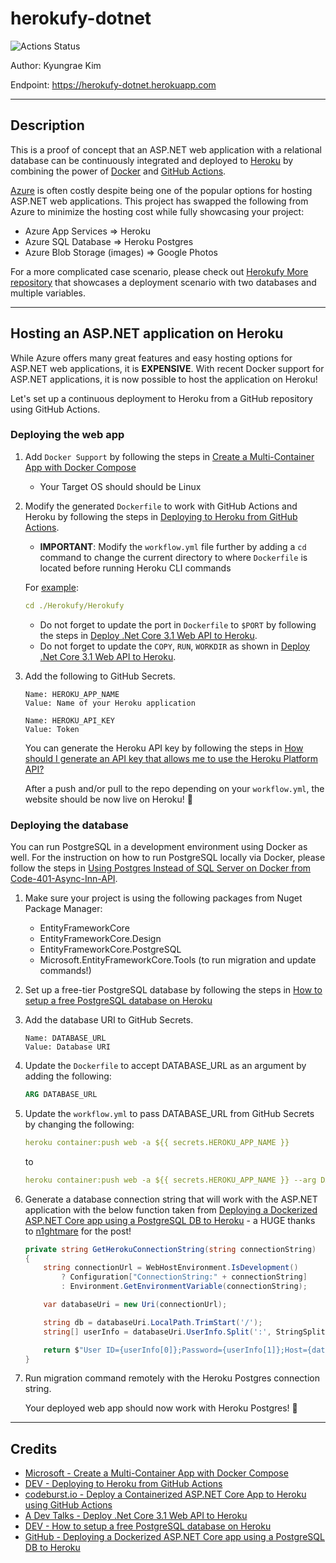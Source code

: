 # herokufy-dotnet

![Actions Status](https://github.com/jeremymaya/herokufy-dotnet/workflows/deploy/badge.svg)

Author: Kyungrae Kim

Endpoint: <https://herokufy-dotnet.herokuapp.com>

---

## Description

This is a proof of concept that an ASP.NET web application with a relational database can be continuously integrated and deployed to [Heroku](https://www.heroku.com) by combining the power of [Docker](https://www.docker.com) and [GitHub Actions](https://github.com/features/actions).

[Azure](https://azure.microsoft.com/en-us) is often costly despite being one of the popular options for hosting ASP.NET web applications. This project has swapped the following from Azure to minimize the hosting cost while fully showcasing your project:

* Azure App Services => Heroku
* Azure SQL Database => Heroku Postgres
* Azure Blob Storage (images) => Google Photos

For a more complicated case scenario, please check out [Herokufy More repository](https://github.com/jeremymaya/herokufy-more) that showcases a deployment scenario with two databases and multiple variables.

---

## Hosting an ASP.NET application on Heroku

While Azure offers many great features and easy hosting options for ASP.NET web applications, it is **EXPENSIVE**. With recent Docker support for ASP.NET applications, it is now possible to host the application on Heroku!

Let's set up a continuous deployment to Heroku from a GitHub repository using GitHub Actions.

### Deploying the web app

1. Add `Docker Support` by following the steps in [Create a Multi-Container App with Docker Compose](https://docs.microsoft.com/en-us/visualstudio/mac/docker-multi-container?view=vsmac-2019)
    * Your Target OS should should be Linux
2. Modify the generated `Dockerfile` to work with GitHub Actions and Heroku by following the steps in [Deploying to Heroku from GitHub Actions](https://dev.to/heroku/deploying-to-heroku-from-github-actions-29ej).
    * **IMPORTANT**: Modify the `workflow.yml` file further by adding  a `cd` command to change the current directory to where `Dockerfile` is located before running Heroku CLI commands

    For [example](https://github.com/jeremymaya/herokufy-dotnet/blob/main/.github/workflows/workflow.yml):

    ```yaml
    cd ./Herokufy/Herokufy
    ```

    * Do not forget to update the port in `Dockerfile` to `$PORT` by following the steps in [Deploy .Net Core 3.1 Web API to Heroku](https://adevtalks.com/programming/deployment/deploy-net-core-3-1-web-api-to-heroku/).
    * Do not forget to update the `COPY`, `RUN`, `WORKDIR` as shown in [Deploy .Net Core 3.1 Web API to Heroku](https://adevtalks.com/programming/deployment/deploy-net-core-3-1-web-api-to-heroku/).
3. Add the following to GitHub Secrets.

    ```text
    Name: HEROKU_APP_NAME
    Value: Name of your Heroku application

    Name: HEROKU_API_KEY
    Value: Token
    ```

    You can generate the Heroku API key by following the steps in [How should I generate an API key that allows me to use the Heroku Platform API?](https://help.heroku.com/PBGP6IDE/how-should-i-generate-an-api-key-that-allows-me-to-use-the-heroku-platform-api)

    After a push and/or pull to the repo depending on your `workflow.yml`, the website should be now live on Heroku! 🎉

### Deploying the database

You can run PostgreSQL in a development environment using Docker as well. For the instruction on how to run PostgreSQL locally via Docker, please follow the steps in [Using Postgres Instead of SQL Server on Docker from Code-401-Async-Inn-API](https://github.com/jeremymaya/Code-401-Async-Inn-API).

1. Make sure your project is using the following packages from Nuget Package Manager:
    * EntityFrameworkCore
    * EntityFrameworkCore.Design
    * EntityFrameworkCore.PostgreSQL
    * Microsoft.EntityFrameworkCore.Tools (to run migration and update commands!)

2. Set up a free-tier PostgreSQL database by following the steps in [How to setup a free PostgreSQL database on Heroku](https://dev.to/prisma/how-to-setup-a-free-postgresql-database-on-heroku-1dc1)
3. Add the database URI to GitHub Secrets.

    ```text
    Name: DATABASE_URL
    Value: Database URI
    ```

4. Update the `Dockerfile` to accept DATABASE_URL as an argument by adding the following:

    ```dockerfile
    ARG DATABASE_URL
    ```

5. Update the `workflow.yml` to pass DATABASE_URL from GitHub Secrets by changing the following:

    ```yaml
    heroku container:push web -a ${{ secrets.HEROKU_APP_NAME }}
    ```

    to

    ```yaml
    heroku container:push web -a ${{ secrets.HEROKU_APP_NAME }} --arg DATABASE_URL=${{ secrets.DATABASE_URL }}
    ```

6. Generate a database connection string that will work with the ASP.NET application with the below function taken from [Deploying a Dockerized ASP.NET Core app using a PostgreSQL DB to Heroku](https://n1ghtmare.github.io/2020-09-28/deploying-a-dockerized-aspnet-core-app-using-a-postgresql-db-to-heroku/) - a HUGE thanks to [n1ghtmare](https://github.com/n1ghtmare) for the post!

    ```c#
    private string GetHerokuConnectionString(string connectionString)
    {
        string connectionUrl = WebHostEnvironment.IsDevelopment()
            ? Configuration["ConnectionString:" + connectionString]
            : Environment.GetEnvironmentVariable(connectionString);

        var databaseUri = new Uri(connectionUrl);

        string db = databaseUri.LocalPath.TrimStart('/');
        string[] userInfo = databaseUri.UserInfo.Split(':', StringSplitOptions.RemoveEmptyEntries);

        return $"User ID={userInfo[0]};Password={userInfo[1]};Host={databaseUri.Host};Port={databaseUri.Port};Database={db};Pooling=true;SSL Mode=Require;Trust Server Certificate=True;";
    }
    ```

7. Run migration command remotely with the Heroku Postgres connection string.

    Your deployed web app should now work with Heroku Postgres! 🎉

---

## Credits

* [Microsoft - Create a Multi-Container App with Docker Compose](https://docs.microsoft.com/en-us/visualstudio/mac/docker-multi-container?view=vsmac-2019)
* [DEV - Deploying to Heroku from GitHub Actions](https://dev.to/heroku/deploying-to-heroku-from-github-actions-29ej)
* [codeburst.io - Deploy a Containerized ASP.NET Core App to Heroku using GitHub Actions](https://codeburst.io/deploy-a-containerized-asp-net-core-app-to-heroku-using-github-actions-9e54c72db943)
* [A Dev Talks - Deploy .Net Core 3.1 Web API to Heroku](https://adevtalks.com/programming/deployment/deploy-net-core-3-1-web-api-to-heroku/)
* [DEV - How to setup a free PostgreSQL database on Heroku](https://dev.to/prisma/how-to-setup-a-free-postgresql-database-on-heroku-1dc1)
* [GitHub - Deploying a Dockerized ASP.NET Core app using a PostgreSQL DB to Heroku](https://n1ghtmare.github.io/2020-09-28/deploying-a-dockerized-aspnet-core-app-using-a-postgresql-db-to-heroku/)
